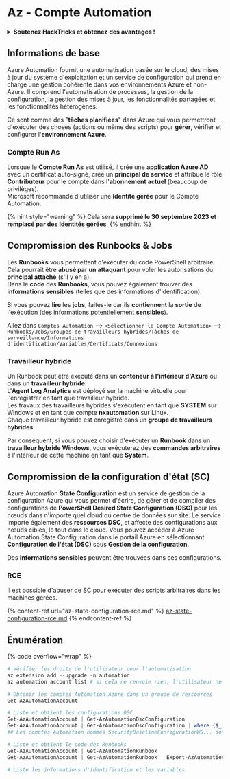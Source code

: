 # Az - Compte Automation

<details>

<summary><strong>Soutenez HackTricks et obtenez des avantages !</strong></summary>

* Si vous souhaitez voir votre **entreprise annoncée dans HackTricks** ou si vous souhaitez accéder à la **dernière version de PEASS ou télécharger HackTricks en PDF**, consultez les [**PLANS D'ABONNEMENT**](https://github.com/sponsors/carlospolop) !
* Obtenez le [**swag officiel PEASS & HackTricks**](https://peass.creator-spring.com)
* Découvrez [**The PEASS Family**](https://opensea.io/collection/the-peass-family), notre collection d'[**NFTs**](https://opensea.io/collection/the-peass-family) exclusifs
* **Rejoignez le** 💬 [**groupe Discord**](https://discord.gg/hRep4RUj7f) ou le [**groupe Telegram**](https://t.me/peass) ou **suivez** moi sur **Twitter** 🐦 [**@carlospolopm**](https://twitter.com/carlospolopm).

</details>

## Informations de base

Azure Automation fournit une automatisation basée sur le cloud, des mises à jour du système d'exploitation et un service de configuration qui prend en charge une gestion cohérente dans vos environnements Azure et non-Azure. Il comprend l'automatisation de processus, la gestion de la configuration, la gestion des mises à jour, les fonctionnalités partagées et les fonctionnalités hétérogènes.

Ce sont comme des "**tâches planifiées**" dans Azure qui vous permettront d'exécuter des choses (actions ou même des scripts) pour **gérer**, vérifier et configurer l'**environnement Azure**.

### Compte Run As

Lorsque le **Compte Run As** est utilisé, il crée une **application Azure AD** avec un certificat auto-signé, crée un **principal de service** et attribue le rôle **Contributeur** pour le compte dans l'**abonnement actuel** (beaucoup de privilèges).\
Microsoft recommande d'utiliser une **Identité gérée** pour le Compte Automation.

{% hint style="warning" %}
Cela sera **supprimé le 30 septembre 2023 et remplacé par des Identités gérées**.
{% endhint %}

## Compromission des Runbooks & Jobs

Les **Runbooks** vous permettent d'exécuter du code PowerShell arbitraire. Cela pourrait être **abusé par un attaquant** pour voler les autorisations du **principal attaché** (s'il y en a).\
Dans le **code** des **Runbooks**, vous pouvez également trouver des **informations sensibles** (telles que des informations d'identification).

Si vous pouvez **lire** les **jobs**, faites-le car ils **contiennent** la **sortie** de l'exécution (des informations potentiellement **sensibles**).

Allez dans `Comptes Automation` --> `<Sélectionner le Compte Automation>` --> `Runbooks/Jobs/Groupes de travailleurs hybrides/Tâches de surveillance/Informations d'identification/Variables/Certificats/Connexions`

### Travailleur hybride

Un Runbook peut être exécuté dans un **conteneur à l'intérieur d'Azure** ou dans un **travailleur hybride**.\
L'**Agent Log Analytics** est déployé sur la machine virtuelle pour l'enregistrer en tant que travailleur hybride.\
Les travaux des travailleurs hybrides s'exécutent en tant que **SYSTEM** sur Windows et en tant que compte **nxautomation** sur Linux.\
Chaque travailleur hybride est enregistré dans un **groupe de travailleurs hybrides**.

Par conséquent, si vous pouvez choisir d'exécuter un **Runbook** dans un **travailleur hybride Windows**, vous exécuterez des **commandes arbitraires** à l'intérieur de cette machine en tant que **System**.

## Compromission de la configuration d'état (SC)

Azure Automation **State Configuration** est un service de gestion de la configuration Azure qui vous permet d'écrire, de gérer et de compiler des configurations de **PowerShell Desired State Configuration (DSC)** pour les nœuds dans n'importe quel cloud ou centre de données sur site. Le service importe également des **ressources DSC**, et affecte des configurations aux nœuds cibles, le tout dans le cloud. Vous pouvez accéder à Azure Automation State Configuration dans le portail Azure en sélectionnant **Configuration de l'état (DSC)** sous **Gestion de la configuration**.

Des **informations sensibles** peuvent être trouvées dans ces configurations.

### RCE

Il est possible d'abuser de SC pour exécuter des scripts arbitraires dans les machines gérées.

{% content-ref url="az-state-configuration-rce.md" %}
[az-state-configuration-rce.md](az-state-configuration-rce.md)
{% endcontent-ref %}

## Énumération

{% code overflow="wrap" %}
```powershell
# Vérifier les droits de l'utilisateur pour l'automatisation
az extension add --upgrade -n automation
az automation account list # si cela ne renvoie rien, l'utilisateur ne fait pas partie d'un groupe Automation

# Obtenir les comptes Automation Azure dans un groupe de ressources
Get-AzAutomationAccount

# Liste et obtient les configurations DSC
Get-AzAutomationAccount | Get-AzAutomationDscConfiguration
Get-AzAutomationAccount | Get-AzAutomationDscConfiguration | where {$_.name -match '<name>'} | Export-AzAutomationDscConfiguration -OutputFolder . -Debug
## Les comptes Automation nommés SecurityBaselineConfigurationWS... sont là par défaut (pas intéressants)

# Liste et obtient le code des Runbooks
Get-AzAutomationAccount | Get-AzAutomationRunbook
Get-AzAutomationAccount | Get-AzAutomationRunbook | Export-AzAutomationRunbook -OutputFolder /tmp

# Liste les informations d'identification et les variables